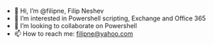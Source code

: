 - 👋 Hi, I’m @filipne, Filip Neshev
- 👀 I’m interested in Powershell scripting, Exchange and Office 365
- 💞️ I’m looking to collaborate on Powershell
- 📫 How to reach me: filipne@yahoo.com

<!---
filipne/filipne is a ✨ special ✨ repository because its `README.md` (this file) appears on your GitHub profile.
You can click the Preview link to take a look at your changes.
--->
